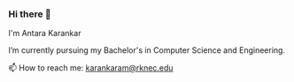 ### Hi there 👋

I'm Antara Karankar
<!--
**antara-99/antara-99** is a ✨ _special_ ✨ repository because its `README.md` (this file) appears on your GitHub profile.

Here are some ideas to get you started:
- 🌱 I’m currently learning ...
- 👯 I’m looking to collaborate on ...
- 🤔 I’m looking for help with ...
- 💬 Ask me about ...
- 
- 😄 Pronouns: ...
- ⚡ Fun fact: ...

 -->
 I’m currently pursuing my Bachelor's in Computer Science and Engineering.
 
 📫 How to reach me: karankaram@rknec.edu

